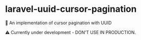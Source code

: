 # laravel-uuid-cursor-pagination
  📑 An implementation of cursor pagination with UUID


⚠️ Currently under development - DON'T USE IN PRODUCTION.
